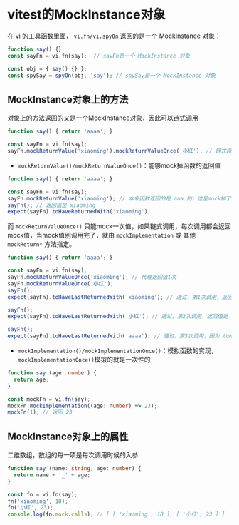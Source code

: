 # vitest的MockInstance对象

在 vi 的工具函数里面， `vi.fn/vi.spyOn` 返回的是一个 MockInstance 对象：

```ts
function say() {}
const sayFn = vi.fn(say);  // sayFn是一个 MockInstance 对象

const obj = { say() {} };
const spySay = spyOn(obj, 'say'); // spySay是一个 MockInstance 对象 
```

## MockInstance对象上的方法

对象上的方法返回的又是一个MockInstance对象，因此可以链式调用

```ts
function say() { return 'aaaa'; }

const sayFn = vi.fn(say);
sayFn.mockReturnValue('xiaoming').mockReturnValueOnce('小红'); // 链式调用
```

* `mockReturnValue()/mockReturnValueOnce()`：能够mock掉函数的返回值

```ts
function say() { return 'aaaa'; }

const sayFn = vi.fn(say);
sayFn.mockReturnValue('xiaoming'); // 本来函数返回的是 aaa 的，这里mock掉了，函数返回值变成了 xiaoming
sayFn(); // 返回值是 xiaoming
expect(sayFn).toHaveReturnedWith('xiaoming');
```

而 `mockReturnValueOnce()` 只能mock一次值，如果链式调用，每次调用都会返回mock值，当mock值别调用完了，就由 `mockImplementation` 或 其他 `mockReturn*` 方法指定。

```ts
function say() { return 'aaaa'; }

const sayFn = vi.fn(say);
sayFn.mockReturnValueOnce('xiaoming'); // 代理返回值1次
sayFn.mockReturnValueOnce('小红'); 
sayFn();
expect(sayFn).toHaveLastReturnedWith('xiaoming'); // 通过，第1次调用，返回值是 xiaoming

sayFn();
expect(sayFn).toHaveLastReturnedWith('小红'); // 通过，第2次调用，返回值是 小红

sayFn();
expect(sayFn).toHaveLastReturnedWith('aaaa'); // 通过，第3次调用，因为 toHaveLastReturnedWith 次数耗尽了，又没有其他mock，就用函数本来的返回
```

* `mockImplementation()/mockImplementationOnce()`：模拟函数的实现，`mockImplementationOnce()`模拟的就是一次性的

```ts
function say (age: number) {
  return age;
}

const mockFn = vi.fn(say);
mockFn.mockImplementation((age: number) => 23);
mockFn(1); // 返回 23
```

## MockInstance对象上的属性

二维数组，数组的每一项是每次调用时候的入参

```ts
function say (name: string, age: number) {
  return name + '_' + age;
}

const fn = vi.fn(say);
fn('xiaoming', 18);
fn('小红', 23);
console.log(fn.mock.calls); // [ [ 'xiaoming', 18 ], [ '小红', 23 ] ]
```

